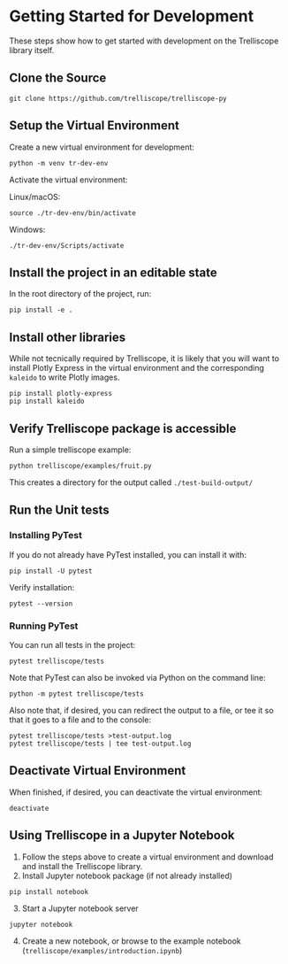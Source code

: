 # Getting Started for Development
These steps show how to get started with development on the Trelliscope library itself.

## Clone the Source
```
git clone https://github.com/trelliscope/trelliscope-py
```

## Setup the Virtual Environment
Create a new virtual environment for development:
```
python -m venv tr-dev-env
```

Activate the virtual environment:

Linux/macOS:
```
source ./tr-dev-env/bin/activate
```
Windows:
```
./tr-dev-env/Scripts/activate
```

## Install the project in an editable state
In the root directory of the project, run:
```
pip install -e .
```

## Install other libraries
While not tecnically required by Trelliscope, it is likely that you will want
to install Plotly Express in the virtual environment and the corresponding `kaleido`
to write Plotly images.
```
pip install plotly-express
pip install kaleido
```

## Verify Trelliscope package is accessible
Run a simple trelliscope example:
```
python trelliscope/examples/fruit.py
```
This creates a directory for the output called `./test-build-output/`

## Run the Unit tests
### Installing PyTest
If you do not already have PyTest installed, you can install it with:
```
pip install -U pytest
```
Verify installation:
```
pytest --version
```

### Running PyTest
You can run all tests in the project:
```
pytest trelliscope/tests
```

Note that PyTest can also be invoked via Python on the command line:
```
python -m pytest trelliscope/tests
```

Also note that, if desired, you can redirect the output to a file, or tee it so that it goes to a file and to the console:
```
pytest trelliscope/tests >test-output.log
pytest trelliscope/tests | tee test-output.log
```

## Deactivate Virtual Environment
When finished, if desired, you can deactivate the virtual environment:
```
deactivate
```

## Using Trelliscope in a Jupyter Notebook
1. Follow the steps above to create a virtual environment and download and install the Trelliscope library.
2. Install Jupyter notebook package (if not already installed)

```
pip install notebook
```

3. Start a Jupyter notebook server

```
jupyter notebook
```

4. Create a new notebook, or browse to the example notebook (`trelliscope/examples/introduction.ipynb`)
